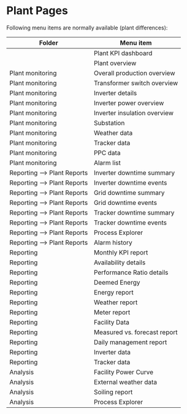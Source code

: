 # Plant Pages

Following menu items are normally available (plant differences):

|Folder|Menu item|
|---|---|
||Plant KPI dashboard|
||Plant overview|
|Plant monitoring|Overall production overview|
|Plant monitoring|Transformer switch overview|
|Plant monitoring|Inverter details|
|Plant monitoring|Inverter power overview|
|Plant monitoring|Inverter insulation overview| 
|Plant monitoring|Substation|
|Plant monitoring|Weather data| 
|Plant monitoring|Tracker data|
|Plant monitoring|PPC data|
|Plant monitoring|Alarm list|
|Reporting –> Plant Reports|Inverter downtime summary|
|Reporting –> Plant Reports|Inverter downtime events|
|Reporting –> Plant Reports|Grid downtime summary|
|Reporting –> Plant Reports|Grid downtime events|
|Reporting –> Plant Reports|Tracker downtime summary|
|Reporting –> Plant Reports|Tracker downtime events|
|Reporting –> Plant Reports|Process Explorer|
|Reporting –> Plant Reports|Alarm history|
|Reporting|Monthly KPI report|
|Reporting|Availability details|
|Reporting|Performance Ratio details|
|Reporting|Deemed Energy|
|Reporting|Energy report|
|Reporting|Weather report|
|Reporting|Meter report|
|Reporting|Facility Data|
|Reporting|Measured vs. forecast report|
|Reporting|Daily management report|
|Reporting|Inverter data|
|Reporting|Tracker data|
|Analysis|Facility Power Curve|
|Analysis|External weather data|
|Analysis|Soiling report|
|Analysis|Process Explorer|
